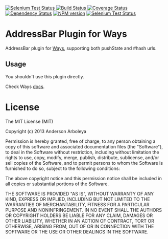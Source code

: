 [![Selenium Test Status](https://saucelabs.com/buildstatus/ways-browser)](https://saucelabs.com/u/ways-browser)
[![Build Status](https://travis-ci.org/serpentem/ways-browser.png?branch=master)](http://travis-ci.org/serpentem/ways-browser)
[![Coverage Status](https://coveralls.io/repos/serpentem/ways-browser/badge.png)](https://coveralls.io/r/serpentem/ways-browser)
[![Dependency Status](https://gemnasium.com/serpentem/ways-browser.png)](https://gemnasium.com/serpentem/ways-browser)
[![NPM version](https://badge.fury.io/js/ways-browser.png)](http://badge.fury.io/js/ways-browser)
[![Selenium Test Status](https://saucelabs.com/browser-matrix/ways-browser.svg)](https://saucelabs.com/u/ways-browser)

<!-- [![Selenium Test Status](https://saucelabs.com/buildstatus/ways-browser)](https://saucelabs.com/u/ways-browser)
[![Build Status](https://travis-ci.org/arboleya/ways-addressbar.svg?branch=master)](https://travis-ci.org/arboleya/ways-addressbar)
[![Coverage Status](https://coveralls.io/repos/arboleya/ways-addressbar/badge.svg?branch=master)](https://coveralls.io/r/arboleya/ways-addressbar?branch=master)
[![Code Climate](https://codeclimate.com/github/arboleya/ways-addressbar/badges/gpa.svg)](https://codeclimate.com/github/arboleya/ways-addressbar)
[![Dependency Status](https://gemnasium.com/arboleya/ways-addressbar.png)](https://gemnasium.com/arboleya/ways-addressbar)
[![Selenium Test Status](https://saucelabs.com/browser-matrix/ways-browser.svg)](https://saucelabs.com/u/ways-browser) -->

# AddressBar Plugin for Ways

AddressBar plugin for [Ways](https://github.com/serpentem/ways), supporting both
pushState and #hash urls.

## Usage

You shouldn't use this plugin directly.

Check Ways [docs](https://github.com/serpentem/ways).

# License

The MIT License (MIT)

Copyright (c) 2013 Anderson Arboleya

Permission is hereby granted, free of charge, to any person obtaining a copy of
this software and associated documentation files (the "Software"), to deal in
the Software without restriction, including without limitation the rights to
use, copy, modify, merge, publish, distribute, sublicense, and/or sell copies of
the Software, and to permit persons to whom the Software is furnished to do so,
subject to the following conditions:

The above copyright notice and this permission notice shall be included in all
copies or substantial portions of the Software.

THE SOFTWARE IS PROVIDED "AS IS", WITHOUT WARRANTY OF ANY KIND, EXPRESS OR
IMPLIED, INCLUDING BUT NOT LIMITED TO THE WARRANTIES OF MERCHANTABILITY, FITNESS
FOR A PARTICULAR PURPOSE AND NONINFRINGEMENT. IN NO EVENT SHALL THE AUTHORS OR
COPYRIGHT HOLDERS BE LIABLE FOR ANY CLAIM, DAMAGES OR OTHER LIABILITY, WHETHER
IN AN ACTION OF CONTRACT, TORT OR OTHERWISE, ARISING FROM, OUT OF OR IN
CONNECTION WITH THE SOFTWARE OR THE USE OR OTHER DEALINGS IN THE SOFTWARE.